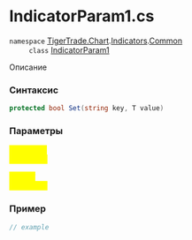 
# IndicatorParam1.cs
`namespace` [TigerTrade.Chart](../../../../../TigerTrade.Chart.md).[Indicators](../../../../../TigerTrade.Chart/Indicators.md).[Common](../../../../../TigerTrade.Chart/Indicators/Common.md)  
&nbsp;&nbsp;&nbsp;&nbsp;&nbsp;&nbsp;&nbsp;&nbsp;&nbsp;`class` [IndicatorParam1](../../IndicatorParam1.cs.md)

Описание

### Синтаксис
```csharp
protected bool Set(string key, T value)
```
### Параметры  
<mark style="color:yellow;">`key` *`string`*  
 *Описание*  
  
<mark style="color:yellow;">`value` *`T`*  
 *Описание*  
  


### Пример  
```csharp
// example
```
                    
                    
